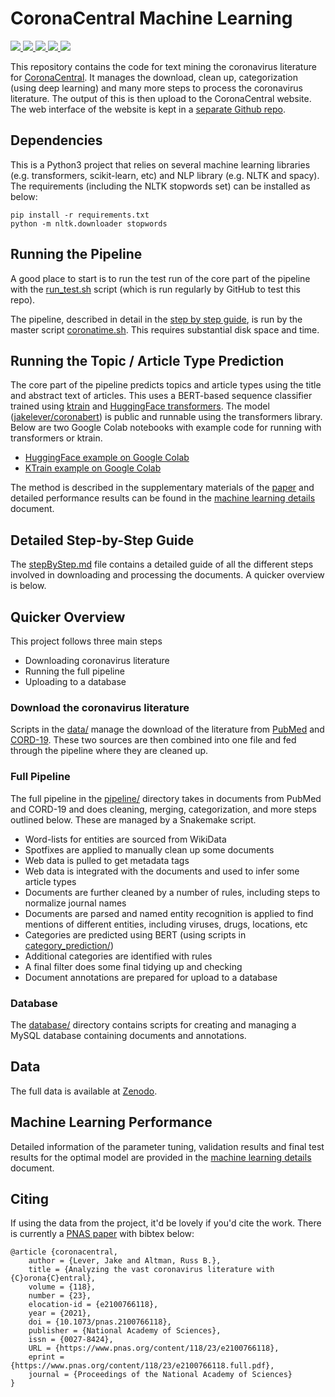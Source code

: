 # CoronaCentral Machine Learning

<p>
<a href="https://coronacentral.ai/">
   <img src="https://img.shields.io/badge/corona-central-b01515.svg" />
</a>
<a href="https://doi.org/10.5281/zenodo.4383289">
   <img src="https://img.shields.io/badge/data-download-blue.svg" />
</a>
<a href="https://doi.org/10.1073/pnas.2100766118">
   <img src="https://img.shields.io/badge/PNAS-paper-67baea.svg" />
</a>
<a href="https://github.com/jakelever/corona-web">
   <img src="https://img.shields.io/badge/web-code-darkgreen.svg" />
</a>
<a href="https://github.com/jakelever/corona-ml/actions/workflows/pipeline_test.yml">
   <img src="https://github.com/jakelever/corona-ml/actions/workflows/pipeline_test.yml/badge.svg" />
</a>
</p>

This repository contains the code for text mining the coronavirus literature for [CoronaCentral](https://coronacentral.ai). It manages the download, clean up, categorization (using deep learning) and many more steps to process the coronavirus literature. The output of this is then upload to the CoronaCentral website. The web interface of the website is kept in a [separate Github repo](https://github.com/jakelever/corona-web).

## Dependencies

This is a Python3 project that relies on several machine learning libraries (e.g. transformers, scikit-learn, etc) and NLP library (e.g. NLTK and spacy). The requirements (including the NLTK stopwords set) can be installed as below: 

```
pip install -r requirements.txt
python -m nltk.downloader stopwords
```

## Running the Pipeline

A good place to start is to run the test run of the core part of the pipeline with the [run_test.sh](https://github.com/jakelever/corona-ml/blob/master/run_test.sh) script (which is run regularly by GitHub to test this repo).

The pipeline, described in detail in the [step by step guide](https://github.com/jakelever/corona-ml/blob/master/stepByStep.md), is run by the master script [coronatime.sh](https://github.com/jakelever/corona-ml/blob/master/coronatime.sh). This requires substantial disk space and time.

## Running the Topic / Article Type Prediction

The core part of the pipeline predicts topics and article types using the title and abstract text of articles. This uses a BERT-based sequence classifier trained using [ktrain](https://github.com/amaiya/ktrain) and [HuggingFace transformers](https://huggingface.co/). The model ([jakelever/coronabert](https://huggingface.co/jakelever/coronabert)) is public and runnable using the transformers library. Below are two Google Colab notebooks with example code for running with transformers or ktrain. 

- [HuggingFace example on Google Colab](https://colab.research.google.com/drive/1cBNgKd4o6FNWwjKXXQQsC_SaX1kOXDa4?usp=sharing)
- [KTrain example on Google Colab](https://colab.research.google.com/drive/1h7oJa2NDjnBEoox0D5vwXrxiCHj3B1kU?usp=sharing)

The method is described in the supplementary materials of the [paper](https://doi.org/10.1073/pnas.2100766118) and detailed performance results can be found in the [machine learning details](https://github.com/jakelever/corona-ml/blob/master/machineLearningDetails.md) document.

## Detailed Step-by-Step Guide

The [stepByStep.md](https://github.com/jakelever/corona-ml/blob/master/stepByStep.md) file contains a detailed guide of all the different steps involved in downloading and processing the documents. A quicker overview is below.

## Quicker Overview

This project follows three main steps
 - Downloading coronavirus literature
 - Running the full pipeline
 - Uploading to a database
 
### Download the coronavirus literature

Scripts in the [data/](https://github.com/jakelever/corona-ml/tree/master/data) manage the download of the literature from [PubMed](https://www.nlm.nih.gov/databases/download/pubmed_medline.html) and [CORD-19](https://www.semanticscholar.org/cord19/download). These two sources are then combined into one file and fed through the pipeline where they are cleaned up.

### Full Pipeline

The full pipeline in the [pipeline/](https://github.com/jakelever/corona-ml/tree/master/pipeline) directory takes in documents from PubMed and CORD-19 and does cleaning, merging, categorization, and more steps outlined below. These are managed by a Snakemake script.

- Word-lists for entities are sourced from WikiData
- Spotfixes are applied to manually clean up some documents
- Web data is pulled to get metadata tags
- Web data is integrated with the documents and used to infer some article types
- Documents are further cleaned by a number of rules, including steps to normalize journal names
- Documents are parsed and named entity recognition is applied to find mentions of different entities, including viruses, drugs, locations, etc
- Categories are predicted using BERT (using scripts in [category_prediction/](https://github.com/jakelever/corona-ml/tree/master/category_prediction))
- Additional categories are identified with rules
- A final filter does some final tidying up and checking
- Document annotations are prepared for upload to a database

### Database

The [database/](https://github.com/jakelever/corona-ml/tree/master/database) directory contains scripts for creating and managing a MySQL database containing documents and annotations.

## Data

The full data is available at [Zenodo](https://doi.org/10.5281/zenodo.4383289). 

## Machine Learning Performance

Detailed information of the parameter tuning, validation results and final test results for the optimal model are provided in the [machine learning details](https://github.com/jakelever/corona-ml/blob/master/machineLearningDetails.md) document.

## Citing

If using the data from the project, it'd be lovely if you'd cite the work. There is currently a [PNAS paper](https://doi.org/10.1073/pnas.2100766118) with bibtex below:

```
@article {coronacentral,
	author = {Lever, Jake and Altman, Russ B.},
	title = {Analyzing the vast coronavirus literature with {C}orona{C}entral},
	volume = {118},
	number = {23},
	elocation-id = {e2100766118},
	year = {2021},
	doi = {10.1073/pnas.2100766118},
	publisher = {National Academy of Sciences},
	issn = {0027-8424},
	URL = {https://www.pnas.org/content/118/23/e2100766118},
	eprint = {https://www.pnas.org/content/118/23/e2100766118.full.pdf},
	journal = {Proceedings of the National Academy of Sciences}
}
```
